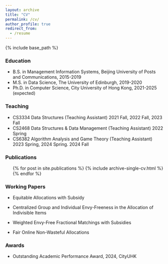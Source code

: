 ```yaml
---
layout: archive
title: "CV"
permalink: /cv/
author_profile: true
redirect_from:
  - /resume
---
```


{% include base_path %}

### Education

* B.S. in Management Information Systems, Beijing University of Posts and Communications, 2015-2019
* M.S. in Data Science, The University of Edinburgh, 2019-2020
* Ph.D. in Computer Science, City University of Hong Kong, 2021-2025 (expected)

### Teaching

* CS3334 Data Structures (Teaching Assistant)    2021 Fall, 2022 Fall, 2023 Fall
* CS2468 Data Structures & Data Management (Teaching Assistant)    2022 Spring
* CS6382 Algorithm Analysis and Game Theory (Teaching Assistant) 2023 Spring, 2024 Spring. 2024 Fall

###  Publications

  <ul>{% for post in site.publications %}
    {% include archive-single-cv.html %}
  {% endfor %}</ul>

### Working Papers

* Equitable Allocations with Subsidy
  
* Centralized Group and Individual Envy-Freeness in the Allocation of Indivisible Items

* Weighted Envy-Free Fractional Matchings with Subsidies

* Fair Online Non-Wasteful Allocations


###  Awards

* Outstanding Academic Performance Award, 2024, CityUHK

<!-- 
Work experience
======
* Summer 2015: Research Assistant
  * Github University
  * Duties included: Tagging issues
  * Supervisor: Professor Git

* Fall 2015: Research Assistant
  * Github University
  * Duties included: Merging pull requests
  * Supervisor: Professor Hub
-->

<!--
Skills
======
* Skill 1
* Skill 2
  * Sub-skill 2.1
  * Sub-skill 2.2
  * Sub-skill 2.3
* Skill 3
-->

<!--
Talks
======
  <ul>{% for post in site.talks %}
    {% include archive-single-talk-cv.html %}
  {% endfor %}</ul>
-->

<!--
Teaching
======
  <ul>{% for post in site.teaching %}
    {% include archive-single-cv.html %}
  {% endfor %}</ul>
-->

<!--
Service and leadership
======
* Currently signed in to 43 different slack teams
-->
